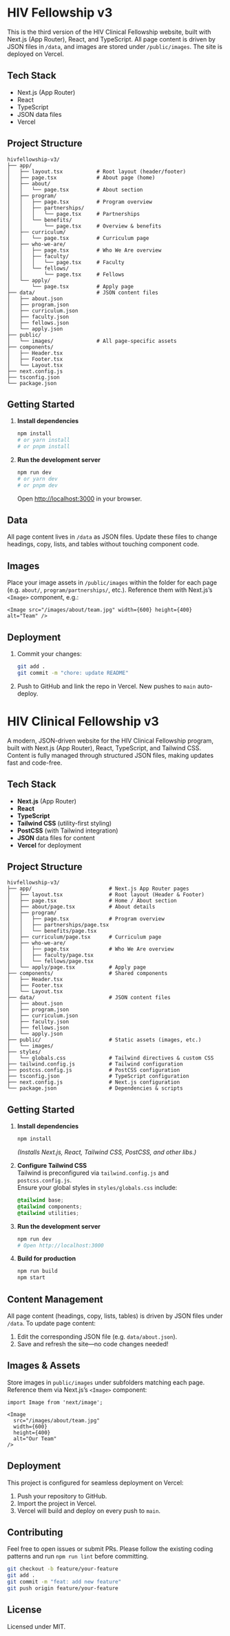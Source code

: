 
# HIV Fellowship v3

This is the third version of the HIV Clinical Fellowship website, built with Next.js (App Router), React, and TypeScript. All page content is driven by JSON files in `/data`, and images are stored under `/public/images`. The site is deployed on Vercel.

## Tech Stack

- Next.js (App Router)
- React
- TypeScript
- JSON data files
- Vercel

## Project Structure

```
hivfellowship-v3/
├── app/
│   ├── layout.tsx           # Root layout (header/footer)
│   ├── page.tsx             # About page (home)
│   ├── about/
│   │   └── page.tsx         # About section
│   ├── program/
│   │   ├── page.tsx         # Program overview
│   │   ├── partnerships/
│   │   │   └── page.tsx     # Partnerships
│   │   └── benefits/
│   │       └── page.tsx     # Overview & benefits
│   ├── curriculum/
│   │   └── page.tsx         # Curriculum page
│   ├── who-we-are/
│   │   ├── page.tsx         # Who We Are overview
│   │   ├── faculty/
│   │   │   └── page.tsx     # Faculty
│   │   └── fellows/
│   │       └── page.tsx     # Fellows
│   └── apply/
│       └── page.tsx         # Apply page
├── data/                    # JSON content files
│   ├── about.json
│   ├── program.json
│   ├── curriculum.json
│   ├── faculty.json
│   ├── fellows.json
│   └── apply.json
├── public/
│   └── images/              # All page-specific assets
├── components/
│   ├── Header.tsx
│   ├── Footer.tsx
│   └── Layout.tsx
├── next.config.js
├── tsconfig.json
└── package.json
```

## Getting Started

1. **Install dependencies**  
   ```bash
   npm install
   # or yarn install
   # or pnpm install
   ```

2. **Run the development server**  
   ```bash
   npm run dev
   # or yarn dev
   # or pnpm dev
   ```
   Open [http://localhost:3000](http://localhost:3000) in your browser.

## Data

All page content lives in `/data` as JSON files. Update these files to change headings, copy, lists, and tables without touching component code.

## Images

Place your image assets in `/public/images` within the folder for each page (e.g. `about/`, `program/partnerships/`, etc.). Reference them with Next.js’s `<Image>` component, e.g.:
```tsx
<Image src="/images/about/team.jpg" width={600} height={400} alt="Team" />
```

## Deployment

1. Commit your changes:
   ```bash
   git add .
   git commit -m "chore: update README"
   ```
2. Push to GitHub and link the repo in Vercel. New pushes to `main` auto-deploy.

# HIV Clinical Fellowship v3

A modern, JSON-driven website for the HIV Clinical Fellowship program, built with Next.js (App Router), React, TypeScript, and Tailwind CSS. Content is fully managed through structured JSON files, making updates fast and code-free.

## Tech Stack

- **Next.js** (App Router)
- **React**
- **TypeScript**
- **Tailwind CSS** (utility-first styling)
- **PostCSS** (with Tailwind integration)
- **JSON** data files for content
- **Vercel** for deployment

## Project Structure

```
hivfellowship-v3/
├── app/                         # Next.js App Router pages
│   ├── layout.tsx               # Root layout (Header & Footer)
│   ├── page.tsx                 # Home / About section
│   ├── about/page.tsx           # About details
│   ├── program/
│   │   ├── page.tsx             # Program overview
│   │   ├── partnerships/page.tsx
│   │   └── benefits/page.tsx
│   ├── curriculum/page.tsx      # Curriculum page
│   ├── who-we-are/
│   │   ├── page.tsx             # Who We Are overview
│   │   ├── faculty/page.tsx
│   │   └── fellows/page.tsx
│   └── apply/page.tsx           # Apply page
├── components/                  # Shared components
│   ├── Header.tsx
│   ├── Footer.tsx
│   └── Layout.tsx
├── data/                        # JSON content files
│   ├── about.json
│   ├── program.json
│   ├── curriculum.json
│   ├── faculty.json
│   ├── fellows.json
│   └── apply.json
├── public/                      # Static assets (images, etc.)
│   └── images/
├── styles/
│   └── globals.css              # Tailwind directives & custom CSS
├── tailwind.config.js           # Tailwind configuration
├── postcss.config.js            # PostCSS configuration
├── tsconfig.json                # TypeScript configuration
├── next.config.js               # Next.js configuration
└── package.json                 # Dependencies & scripts
```

## Getting Started

1. **Install dependencies**  
   ```bash
   npm install
   ```
   _(Installs Next.js, React, Tailwind CSS, PostCSS, and other libs.)_

2. **Configure Tailwind CSS**  
   Tailwind is preconfigured via `tailwind.config.js` and `postcss.config.js`.  
   Ensure your global styles in `styles/globals.css` include:
   ```css
   @tailwind base;
   @tailwind components;
   @tailwind utilities;
   ```

3. **Run the development server**  
   ```bash
   npm run dev
   # Open http://localhost:3000
   ```

4. **Build for production**  
   ```bash
   npm run build
   npm start
   ```

## Content Management

All page content (headings, copy, lists, tables) is driven by JSON files under `/data`. To update page content:

1. Edit the corresponding JSON file (e.g. `data/about.json`).
2. Save and refresh the site—no code changes needed!

## Images & Assets

Store images in `public/images` under subfolders matching each page. Reference them via Next.js’s `<Image>` component:

```tsx
import Image from 'next/image';

<Image
  src="/images/about/team.jpg"
  width={600}
  height={400}
  alt="Our Team"
/>
```

## Deployment

This project is configured for seamless deployment on Vercel:

1. Push your repository to GitHub.
2. Import the project in Vercel.
3. Vercel will build and deploy on every push to `main`.

## Contributing

Feel free to open issues or submit PRs. Please follow the existing coding patterns and run `npm run lint` before committing.

```bash
git checkout -b feature/your-feature
git add .
git commit -m "feat: add new feature"
git push origin feature/your-feature
```

## License

Licensed under MIT.